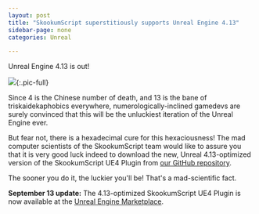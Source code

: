 ```yaml
---
layout: post
title: "SkookumScript superstitiously supports Unreal Engine 4.13"
sidebar-page: none
categories: Unreal

---
```


Unreal Engine 4.13 is out! 

![](/images/blog/2016-09-02_unreal-4-13-released.jpg){:.pic-full}

Since 4 is the Chinese number of death, and 13 is the bane of triskaidekaphobics everywhere, numerologically-inclined gamedevs are surely convinced that this will be the unluckiest iteration of the Unreal Engine ever.

But fear not, there is a hexadecimal cure for this hexaciousness! The mad computer scientists of the SkookumScript team would like to assure you that it is very good luck indeed to download the new, Unreal 4.13-optimized version of the SkookumScript UE4 Plugin from <a href="https://github.com/EpicSkookumScript/SkookumScript-Plugin">our GitHub repository</a>. 

The sooner you do it, the luckier you'll be! That's a mad-scientific fact. 

<strong>September 13 update:</strong> The 4.13-optimized SkookumScript UE4 Plugin is now available at the <a href="https://www.unrealengine.com/marketplace/skookumscript">Unreal Engine Marketplace</a>.
